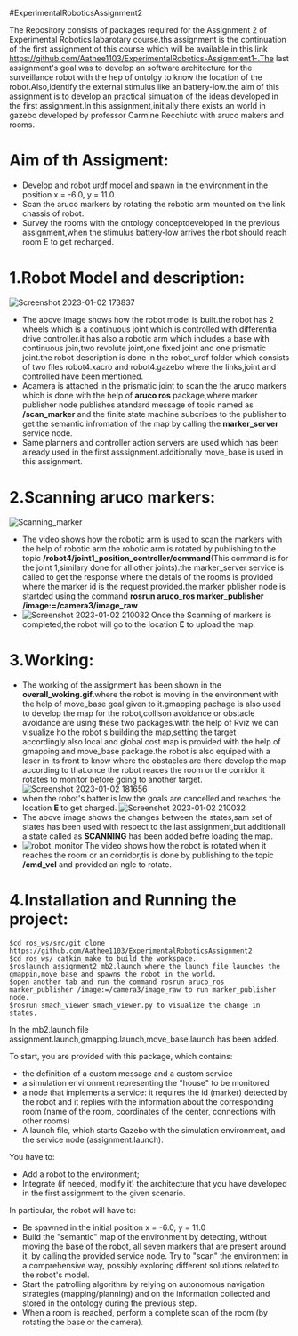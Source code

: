 #ExperimentalRoboticsAssignment2

The Repository consists of packages required for the Assignment 2 of Experimental Robotics labarotary course.ths assignment is the continuation of the first assignment of this course which will be available in this link https://github.com/Aathee1103/ExperimentalRobotics-Assignment1-.The last assignment's goal was to develop an software architecture for the surveillance robot with the hep of ontolgy to know the location of the robot.Also,identify the external stimulus like an battery-low.the aim of this assignment is to develop an practical simuation of the ideas developed in the first assignment.In this assignment,initially there exists an world in gazebo developed by professor Carmine Recchiuto with aruco makers and rooms.

# Aim of th Assigment:
- Develop and robot urdf model and spawn in the environment in the position x = -6.0, y = 11.0.
- Scan the aruco markers by rotating the robotic arm mounted on the link chassis of robot.
- Survey the rooms with the ontology conceptdeveloped in the previous assignment,when the stimulus battery-low arrives the rbot should reach room E to get recharged.

# 1.Robot Model and description:
![Screenshot 2023-01-02 173837](https://user-images.githubusercontent.com/80621864/210327492-c46c3c08-2bb1-4b4c-a9cc-250e743da056.jpg)
- The above image shows how the robot model is built.the robot has 2 wheels which is a continuous joint which is controlled with differentia drive controller.it has also a robotic arm which includes a base with continuous join,two revolute joint,one fixed joint and one prismatic joint.the robot description is done in the robot_urdf folder which consists of two files robot4.xacro and robot4.gazebo where the links,joint and controlled have been mentioned.
- Acamera is attached in the prismatic joint to scan the the aruco markers which is done with the help of **aruco ros** package,where marker publisher node publishes atandard message of topic named as **/scan_marker** and the finite state machine subcribes to the publisher to get the semantic infromation of the map by calling the **marker_server** service node.
- Same planners and controller action servers are used which has been already used in the first asssignment.additionally move_base is used in this assignment.
# 2.Scanning aruco markers:
![Scanning_marker](https://user-images.githubusercontent.com/80621864/210329002-6ae2f9cb-6f9e-43e7-9bef-7d61fc5bf4fa.gif)
- The video shows how the robotic arm is used to scan the markers with the help of robotic arm.the robotic arm is rotated by publishing to the topic **/robot4/joint1_position_controller/command**(This command is for the joint 1,similary done for all other joints).the marker_server service is called to get the response where the detals of the rooms is provided where the marker id is the request provided.the marker pblisher node is startded using the command **rosrun aruco_ros marker_publisher /image:=/camera3/image_raw** .
- ![Screenshot 2023-01-02 210032](https://user-images.githubusercontent.com/80621864/210333936-9a3644a6-85ff-42b8-b70c-b9ad6f04e71a.jpg)
Once the Scanning of markers is completed,the robot will go to the location **E** to upload the map.


# 3.Working:
- The working of the assignment has been shown in the **overall_woking.gif**.where the robot is moving in the environment with the help of move_base goal given to it.gmapping pachage is also used to develop the map for the robot,collison avoidance or obstacle avoidance are using these two packages.with the help of Rviz we can visualize ho the robot s building the map,setting the target accordingly.also local and global cost map is provided with the help of gmapping and move_base package.the robot is also equiped with a laser in its front to know where the obstacles are there develop the map according to that.once the robot reaces the room or the corridor it rotates to monitor before going to another target.
 ![Screenshot 2023-01-02 181656](https://user-images.githubusercontent.com/80621864/210332988-5821e92e-08bd-4581-bc94-04bd05a43d87.jpg)
- when the robot's batter is low the goals are cancelled and reaches the location **E** to get charged.
 ![Screenshot 2023-01-02 210032](https://user-images.githubusercontent.com/80621864/210333447-ccbed254-9c15-4adc-b152-d38f96fd508a.jpg)
- The above image shows the changes between the states,sam set of states has been used with respect to the last assignment,but additionall a state called as **SCANNING** has been added befre loading the map.
- ![robot_monitor](https://user-images.githubusercontent.com/80621864/210334112-1a7d4831-0b80-4f6c-98f5-f2c6cbbe8c81.gif)
The video shows how the robot is rotated when it reaches the room or an corridor,tis is done by publishing to the topic  **/cmd_vel** and provided an ngle to rotate.

# 4.Installation and Running the project:
```
$cd ros_ws/src/git clone https://github.com/Aathee1103/ExperimentalRoboticsAssignment2
$cd ros_ws/ catkin_make to build the workspace.
$roslaunch assignment2 mb2.launch where the launch file launches the gmappin,move_base and spawns the robot in the world.
$open another tab and run the command rosrun aruco_ros marker_publisher /image:=/camera3/image_raw to run marker_publisher node.
$rosrun smach_viewer smach_viewer.py to visualize the change in states.
```
In the mb2.launch file assignment.launch,gmapping.launch,move_base.launch has been added.



To start, you are provided with this package, which contains:
- the definition of a custom message and a custom service
- a simulation environment representing the "house" to be monitored
- a node that implements a service: it requires the id (marker) detected by the robot and it replies with the information about the corresponding room (name of the room, coordinates of the center, connections with other rooms)
- A launch file, which starts Gazebo with the simulation environment, and the service node (assignment.launch).

You have to:
- Add a robot to the environment;
- Integrate (if needed, modify it) the architecture that you have developed in the first assignment to the given scenario.

In particular, the robot will have to:
- Be spawned in the initial position x = -6.0, y = 11.0
- Build the "semantic" map of the environment by detecting, without moving the base of the robot, all seven markers that are present around it, by calling the provided service node. Try to "scan" the environment in a comprehensive way, possibly exploring different solutions related to the robot's model. 
- Start the patrolling algorithm by relying on autonomous navigation strategies (mapping/planning) and on the information collected and stored in the ontology during the previous step.
- When a room is reached, perform a complete scan of the room (by rotating the base or the camera).


